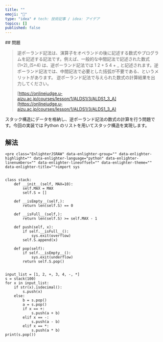 ```yaml
---
title: ""
emoji: "🤖"
type: "idea" # tech: 技術記事 / idea: アイデア
topics: []
published: false
---
```


<!-- wp:block {ref:510} /--><!-- wp:heading -->## 問題

> 逆ポーランド記法は、演算子をオペランドの後に記述する数式やプログラムを記述する記法です。例えば、一般的な中間記法で記述された数式 (1+2)_(5+4) は、逆ポーランド記法では 1 2 + 5 4 + _ と記述されます。逆ポーランド記法では、中間記法で必要とした括弧が不要である、というメリットがあります。
> 逆ポーランド記法で与えられた数式の計算結果を出力してください。
>
> [https://onlinejudge.u-aizu.ac.jp/courses/lesson/1/ALDS1/3/ALDS1_3_A](https://onlinejudge.u-aizu.ac.jp/courses/lesson/1/ALDS1/3/ALDS1_3_A)

スタック構造にデータを格納し、逆ポーランド記法の数式の計算を行う問題です。今回の実装では Python のリストを用いてスタック構造を実現します。

## 解法

```
<pre class="EnlighterJSRAW" data-enlighter-group="" data-enlighter-highlight="" data-enlighter-language="python" data-enlighter-linenumbers="" data-enlighter-lineoffset="" data-enlighter-theme="" data-enlighter-title="">import sys


class stack:
    def __init__(self, MAX=10):
        self.MAX = MAX
        self.S = []

    def __isEmpty__(self,):
        return len(self.S) == 0

    def __isFull__(self,):
        return len(self.S) >= self.MAX - 1

    def push(self, x):
        if self.__isFull__():
            sys.exit(overflow)
        self.S.append(x)

    def pop(self):
        if self.__isEmpty__():
            sys.exit(underflow)
        return self.S.pop()


input_list = [1, 2, +, 3, 4, -, *]
s = stack(100)
for x in input_list:
    if str(x).isdecimal():
        s.push(x)
    else:
        b = s.pop()
        a = s.pop()
        if x == +:
            s.push(a + b)
        elif x == -:
            s.push(a - b)
        elif x == *:
            s.push(a * b)
print(s.pop())
```
